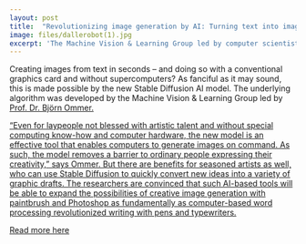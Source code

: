 ```yaml
---
layout: post
title:  "Revolutionizing image generation by AI: Turning text into images"
image: files/dallerobot(1).jpg
excerpt: 'The Machine Vision & Learning Group led by computer scientist Björn Ommer has developed one of the most powerful image synthesis algorithms in existence.'
---
```


Creating images from text in seconds – and doing so with a conventional graphics card and without supercomputers? As fanciful as it may sound, this is made possible by the new Stable Diffusion AI model. The underlying algorithm was developed by the Machine Vision & Learning Group led by <a href="https://ommer-lab.com/">Prof. Dr. Björn Ommer.

“Even for laypeople not blessed with artistic talent and without special computing know-how and computer hardware, the new model is an effective tool that enables computers to generate images on command. As such, the model removes a barrier to ordinary people expressing their creativity,” says Ommer. But there are benefits for seasoned artists as well, who can use Stable Diffusion to quickly convert new ideas into a variety of graphic drafts. The researchers are convinced that such AI-based tools will be able to expand the possibilities of creative image generation with paintbrush and Photoshop as fundamentally as computer-based word processing revolutionized writing with pens and typewriters.

<a href="https://www.lmu.de/en/newsroom/news-overview/news/revolutionizing-image-generation-by-ai-turning-text-into-images.html">Read more here</a>